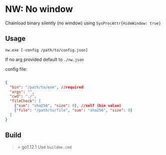 NW: No window
=============

Chainload binary silently (no window) using `SysProcAttr{HideWindow: true}`

Usage
-----

`nw.exe [-config /path/to/config.json]`

If no arg provided default to `./nw.json`

config file: 
```json

{
  "bin": "/path/to/exe", //required
  "args": "",
  "cwd": "./",
  "fileCheck": [
    {"sum": "sha256", "size": 0}, //self (bin value)
    {"file": "/path/to/file", "sum": "sha256", "size": 0}
  ]
}

```

Build
-----

>= go1.12.1
Use `buildme.cmd`